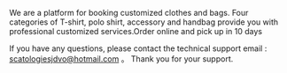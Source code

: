 
We are a platform for booking customized clothes and bags. Four categories of T-shirt, polo shirt, accessory and handbag provide you with professional customized services.Order online and pick up in 10 days

If you have any questions, please contact the technical support email : scatologiesjdvo@hotmail.com 。 Thank you for your support.
